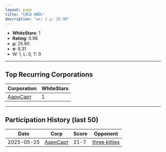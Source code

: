 ```yaml
---
layout: page
title: "ḈǾĹÐ ₴ǾỮⱠ"
description: "ws: 1 μ: 25.90"
---
```

- **WhiteStars**: 1
- **Rating**: 0.98
- **μ**: 25.90  
- **σ**: 8.31
- W: 1, L: 0, T: 0

---

## Top Recurring Corporations

| Corporation | WhiteStars |
| --- | --- |
| [АарнСарт](https://ws.tsl.rocks/corp/22a6ca5b9d96d9fe15fd019792db66760757592e6e03678bf67bca27b028233b/) | 1 |

---

## Participation History (last 50)

| Date | Corp | Score | Opponent |
| --- | --- | --- | --- |
| 2025-05-25 | [АарнСарт](https://ws.tsl.rocks/corp/22a6ca5b9d96d9fe15fd019792db66760757592e6e03678bf67bca27b028233b/) | 21-7 | [three kitties](https://ws.tsl.rocks/corp/04ae72b5736fbdc80a2fe9e4c2baaad3258a1e0ef0acc8122295fb64d6b3d292/) |